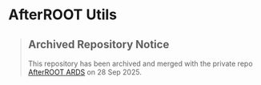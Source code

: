# AfterROOT Utils

>## Archived Repository Notice
>This repository has been archived and merged with the private repo [AfterROOT ARDS](https://github.com/afterroot/ards) on 28 Sep 2025.
